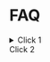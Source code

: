  


# FAQ
<details>
  <summary>Click 1
 </summary>
 
</details





<details>
  <summary>Click 2
 </summary>
 
</details
 
